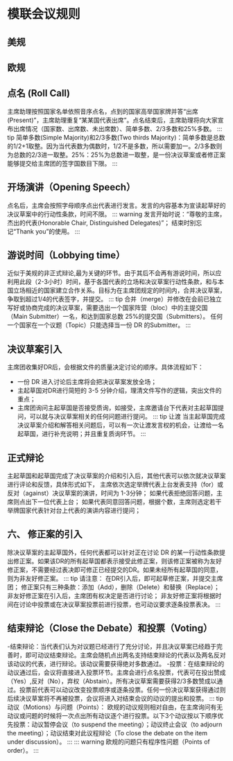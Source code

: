 # 模联会议规则

## 美规

## 欧规


## 点名 (Roll Call)
主席助理按照国家名单依照音序点名，点到的国家高举国家牌并答“出席(Present)”，主席助理重复“某某国代表出席”。点名结束后，主席助理将向大家宣布出席情况（国家数、出席数、未出席数）、简单多数、2/3多数和25%多数。
::: tip
简单多数(Simple Majority)和2/3多数(Two thirds Majority)：简单多数是总数的1/2+1取整。因为当代表数为偶数时，1/2不是多数，所以需要加一。2/3多数则为总数的2/3进一取整。25%：25%为总数进一取整，是一份决议草案或者修正案能够提交给主席团的签字国数目下限。 
:::
## 开场演讲（Opening Speech）
点名后，主席会按照字母顺序点出代表进行发言。发言的内容基本为宣读起草好的决议草案中的行动性条款，时间不限。
::: warning 
发言开始时说：“尊敬的主席，杰出的代表(Honorable Chair, Distinguished Delegates)”；
结束时别忘记“Thank you”的使用。
:::
## 游说时间（Lobbying time）
近似于美规的非正式辩论,最为关键的环节。由于其后不会再有游说时间，所以应利用此段（2-3小时）时间，基于各国代表的立场和决议草案行动性条款，和与本国立场相近的国家建立合作关系。目标为在主席团规定的时间内，合并决议草案，争取到超过1/4的代表签字，并提交。
::: tip
合并（merge）并修改在会前已独立写好或协商完成的决议草案，需要选出一个国家阵营（bloc）中的主提交国（Main Submitter）一名，和达到国家总数 25%的提交国（Submitters）。
任何一个国家在一个议题（Topic）只能选择当一份 DR 的Submitter。
:::
## 决议草案引入
主席团收集好DR后，会根据文件的质量决定讨论的顺序。具体流程如下：
- 一份 DR 进入讨论后主席将会把决议草案发放全场；
- 主起草国对DR进行简短的 3-5 分钟介绍，理清文件写作的逻辑，突出文件的重点； 
- 主席团询问主起草国是否接受质询，如接受，主席邀请台下代表对主起草国提问，可以就与决议草案相关的任何问题进行提问。
::: tip 让渡
当主起草国完成决议草案介绍和解答相关问题后，可以有一次让渡发言权的机会，让渡给一名起草国，进行补充说明；并且重复质询环节。
:::

## 正式辩论
主起草国和起草国完成了决议草案的介绍和引入后，其他代表可以依次就决议草案进行评论和反馈，具体形式如下，
主席依次选定举牌代表上台发表支持（for）或反对（against）决议草案的演讲，时间为 1-3分钟；
如果代表拒绝回答问题，主席则点出下一位代表上台；
如果代表同意回答问题，根据个数，主席则选定若干举牌国家代表针对台上代表的演讲内容进行提问；
## 六、 修正案的引入
除决议草案的主起草国外，任何代表都可以针对正在讨论 DR 的某一行动性条款提出修正案。如果该DR的所有起草国都表示接受此修正案，则该修正案被称为友好修正案，不需要经过表决即可修正已经提交的DR。如果未经所有起草国的同意，则为非友好修正案。
::: tip 请注意：
在DR引入后，即可起草修正案，并提交主席团；
修正案只有三种条款：添加（Add），删除（Delete）和替换（Replace）；
非友好修正案在引入后，主席团有权决定是否进行讨论；
非友好修正案将根据时间在讨论中投票或在决议草案投票前进行投票，也可动议要求逐条投票表决。
:::

## 结束辩论（Close the Debate）和投票（Voting）
-结束辩论：当代表们认为对议题已经进行了充分讨论，并且决议草案已经趋于完善时，即可动议结束辩论。主席会随机点出两名支持结束辩论的代表以及两名反对该动议的代表，进行辩论。该动议需要获得绝对多数通过。
-投票：在结束辩论的动议通过后，会议将直接进入投票环节。主席会进行点名投票，代表可在投出赞成（Yes）,反对（No），弃权（Abstain）。所有决议草案需要获得2/3多数赞成以通过。投票前代表可以动议改变投票顺序或逐条投票。任何一份决议草案获得通过则后续决议草案将不再被投票，会议将进入对结束会议的动议的提出和投票。
::: tip 动议（Motions）与问题（Points）：
欧规的动议规则相对自由，在主席询问有无动议或问题的时候将一次点出所有动议逐个进行投票。以下3个动议按以下顺序优先投票：动议暂停会议（to suspend the meeting）；动议终止会议（to adjourn the meeting）；动议结束对此议程辩论（To close the debate on the item under discussion）。
:::
::: warning 
欧规的问题只有程序性问题（Points of order）。
:::
